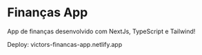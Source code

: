 # Finanças App

App de finanças desenvolvido com NextJs, TypeScript e Tailwind!

Deploy: victors-financas-app.netlify.app
